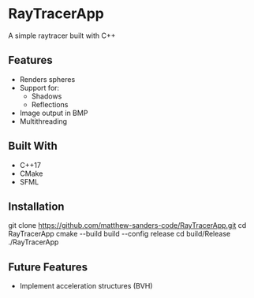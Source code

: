 # RayTracerApp
A simple raytracer built with C++

## Features
- Renders spheres
- Support for:
  - Shadows
  - Reflections
- Image output in BMP
- Multithreading

## Built With

- C++17
- CMake
- SFML

## Installation
git clone https://github.com/matthew-sanders-code/RayTracerApp.git
cd RayTracerApp
cmake --build build --config release
cd build/Release
./RayTracerApp 

## Future Features
- Implement acceleration structures (BVH)
